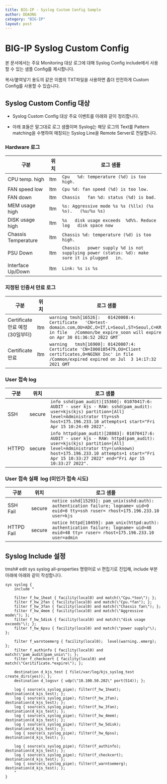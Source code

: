 ```yaml
---
title: BIG-IP - Syslog Custom Config Sample
author: DDAONG
category: "BIG-IP"
layout: post
---
```


# BIG-IP Syslog Custom Config

본 문서에서는 주요 Monitoring 대상 로그에 대해 Syslog Config include에서 사용할 수 있는 샘플 Config를 제시합니다. 

복사/붙여넣기 용도의 같은 이름의 TXT파일을 사용하면 좀더 안전하게 Custom Config를 사용할 수 있습니다.



## Syslog Custom Config 대상
- Syslog Custom Config 대상 주요 이벤트를 아래와 같이 정리합니다.

- 아래 표들은 말그대로 로그 샘플이며 Syslog는 해당 로그의 Text를 Pattern matching을 수행하여 매칭되는 Syslog Line을 Remote Server로 전달합니다.


### Hardware 로그
|     구분               |  위치 |     로그 샘플                                                                                       |
|------------------------|-------|-----------------------------------------------------------|
| CPU temp. high         |  ltm    |  `Cpu   %d: temperature (%d) is too high.`                          |
| FAN speed low      |  ltm    |  `Cpu %d: fan speed (%d) is too low.`                              |
| FAN down       |  ltm    |  `Chassis   fan %d: status (%d) is bad.`                               |
| MEM usage high     |  ltm    |  `%s: Aggressive mode %s %s (%llx) (%s %s).   (%u/%u %s)`                      |
| DISK usage high    |  ltm    |  `%s   disk usage exceeds  %d%%. Reduce log   disk space now`                  |
| Chassis Temperature|  ltm    |  `Chassis %d: temperature (%d) is too high.`                           |
| PSU Down       |  ltm    |  `Chassis   power supply %d is not supplying power (status: %d): make sure it is plugged   in.`|
| Interface Up/Down  |  ltm    |  `Link: %s is %s`                                          |

### 지정된 인증서 만료 로그
|     구분                   |     위치    |     로그 샘플                                                                                       |
|----------------------------|-------------|-------------------------------------------------------------------------|
|     Certificate 만료 예정 (30일부터)    |     ltm    |     `warning tmsh[16526]:   01420008:4: Certificate   'CN=test-domain.com,OU=ADC,O=IT,L=Seoul,ST=Seoul,C=KR' in file   /Common/be_expire_soon will expire on Apr 30 01:36:52 2022 GMT`    |
|     Certificate 만료                    |     ltm    |     `warning   tmsh[16900]: 01420007:4: Certificate 'CN=I000105479,OU=Client   certificates,O=NGINX Inc' in file /Common/expired expired on Jul  3 14:17:32 2021 GMT`                     |

### User 접속 log
|     구분                   |     위치    |     로그 샘플                                                                                       |
|----------------------------|-------------|-------------------------------------------------------------------------|
| SSH | secure | `info sshd(pam_audit)[15360]: 01070417:6: AUDIT - user kjs - RAW: sshd(pam_audit): user=kjs(kjs) partition=[All] level=Administrator tty=ssh host=175.196.233.10 attempts=1 start="Fri Apr 15 10:24:49 2022".`|
| HTTPD | secure | `info httpd(pam_audit)[28883]: 01070417:6: AUDIT - user kjs - RAW: httpd(pam_audit): user=kjs(kjs) partition=[All] level=Administrator tty=(unknown) host=175.196.233.10 attempts=1 start="Fri Apr 15 10:33:27 2022" end="Fri Apr 15 10:33:27 2022".`|


### User 접속 실패  log  (미인가 접속 시도)
|     구분                   |     위치    |     로그 샘플                                                                                       |
|----------------------------|-------------|-------------------------------------------------------------------------|
| SSH Fail | secure | `notice sshd[15293]: pam_unix(sshd:auth): authentication failure; logname= uid=0 euid=0 tty=ssh ruser= rhost=175.196.233.10  user=kjs` |
| HTTPD Fail | secure | `notice httpd[10459]: pam_unix(httpd:auth): authentication failure; logname= uid=48 euid=48 tty= ruser= rhost=175.196.233.10  user=admin` |


## Syslog Include 설정
tmsh# edit sys syslog all-properties 명령어로 vi 편집기로 진입해, include 부분 아래에 아래와 같이 작성합니다.
```tmsh
sys syslog {
    include "

    filter f_hw_1heat { facility(local0) and match(\"Cpu.*too\"); };
    filter f_hw_2fan { facility(local0) and match(\"Cpu.*fan"); };
    filter f_hw_3fan { facility(local0) and match(\"Chassis fan\"); };
    filter f_hw_4mem { facility(local0) and match(\"Aggressive mode\"); };
    filter f_hw_5disk { facility(local0) and match(\"disk usage exceeds"\); };
    filter f_hw_6psu { facility(local0) and match(\"power supply"\); };

    filter f_warntoemerg { facility(local0);  level(warning..emerg); };
    filter f_authinfo { facility(local0) and match(\"pam_audit|pam_unix\"); };
    filter f_checkcert { facility(local0) and match(\"Ceritificate.*expire\"); };

    destination d_kjs_test { file(/var/log/kjs_syslog_test create_dirs(yes)); };
    destination d_logsvr { udp(\"10.100.50.202\" port(514)); };

    log { source(s_syslog_pipe); filter(f_hw_1heat); destination(d_kjs_test); };
    log { source(s_syslog_pipe); filter(f_hw_2fan); destination(d_kjs_test); };
    log { source(s_syslog_pipe); filter(f_hw_3fan); destination(d_kjs_test); };
    log { source(s_syslog_pipe); filter(f_hw_4mem); destination(d_kjs_test); };
    log { source(s_syslog_pipe); filter(f_hw_5disk); destination(d_kjs_test); };
    log { source(s_syslog_pipe); filter(f_hw_6psu); destination(d_kjs_test); };
		
    log { source(s_syslog_pipe); filter(f_authinfo); destination(d_kjs_test); };
    log { source(s_syslog_pipe); filter(f_checkcert); destination(d_kjs_test); };
    log { source(s_syslog_pipe); filter(f_warntoemerg); destination(d_kjs_test); };
    "
}

```